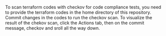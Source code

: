 To scan terraform codes with checkov for code compliance tests, you need to provide the terraform codes in the home directory of this repository.
Commit changes in the codes to run the checkov scan.
To visualize the result of the chekov scan, click the Actions tab, then on the commit message, checkov and sroll all the way down. 
